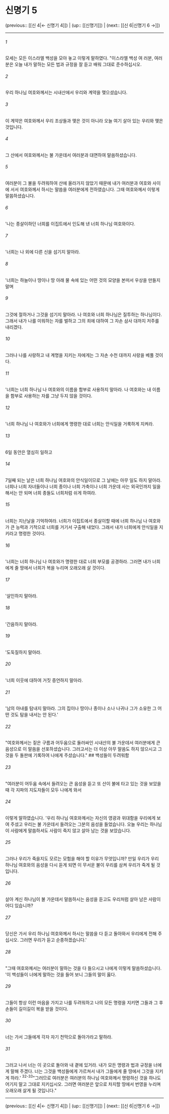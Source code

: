 # 신명기 5

(previous:: [[신 4|← 신명기 4]]) | (up:: [[신명기]]) | (next:: [[신 6|신명기 6 →]])

***




###### 1 

모세는 모든 이스라엘 백성을 모아 놓고 이렇게 말하였다. "이스라엘 백성 여 러분, 여러분은 오늘 내가 말하는 모든 법과 규정을 잘 듣고 배워 그대로 준수하십시오. 



###### 2 

우리 하나님 여호와께서는 시내산에서 우리와 계약을 맺으셨습니다. 



###### 3 

이 계약은 여호와께서 우리 조상들과 맺은 것이 아니라 오늘 여기 살아 있는 우리와 맺은 것입니다. 



###### 4 

그 산에서 여호와께서는 불 가운데서 여러분과 대면하여 말씀하셨습니다. 



###### 5 

여러분이 그 불을 두려워하여 산에 올라가지 않았기 때문에 내가 여러분과 여호와 사이에 서서 여호와께서 하시는 말씀을 여러분에게 전하였습니다. 그때 여호와께서 이렇게 말씀하셨습니다. 



###### 6 

'나는 종살이하던 너희를 이집트에서 인도해 낸 너희 하나님 여호와이다. 



###### 7 

'너희는 나 외에 다른 신을 섬기지 말아라. 



###### 8 

'너희는 하늘이나 땅이나 땅 아래 물 속에 있는 어떤 것의 모양을 본떠서 우상을 만들지 말며 



###### 9 

그것에 절하거나 그것을 섬기지 말아라. 나 여호와 너희 하나님은 질투하는 하나님이다. 그래서 내가 나를 미워하는 자를 벌하고 그의 죄에 대하여 그 자손 삼사 대까지 저주를 내리겠다. 



###### 10 

그러나 나를 사랑하고 내 계명을 지키는 자에게는 그 자손 수천 대까지 사랑을 베풀 것이다. 



###### 11 

'너희는 너희 하나님 나 여호와의 이름을 함부로 사용하지 말아라. 나 여호와는 내 이름을 함부로 사용하는 자를 그냥 두지 않을 것이다. 



###### 12 

'너희 하나님 나 여호와가 너희에게 명령한 대로 너희는 안식일을 거룩하게 지켜라. 



###### 13 

6일 동안은 열심히 일하고 



###### 14 

7일째 되는 날은 너희 하나님 여호와의 안식일이므로 그 날에는 아무 일도 하지 말아라. 너희나 너희 자녀들이나 너희 종이나 너희 가축이나 너희 가운데 사는 외국인까지 일을 해서는 안 되며 너희 종들도 너희처럼 쉬게 하여라. 



###### 15 

너희는 지난날을 기억하여라. 너희가 이집트에서 종살이할 때에 너희 하나님 나 여호와가 큰 능력과 기적으로 너희를 거기서 구출해 내었다. 그래서 내가 너희에게 안식일을 지키라고 명령한 것이다. 



###### 16 

'너희는 너희 하나님 나 여호와가 명령한 대로 너희 부모를 공경하라. 그러면 내가 너희에게 줄 땅에서 너희가 복을 누리며 오래오래 살 것이다. 



###### 17 

'살인하지 말아라. 



###### 18 

'간음하지 말아라. 



###### 19 

'도둑질하지 말아라. 



###### 20 

'너희 이웃에 대하여 거짓 증언하지 말아라. 



###### 21 

'남의 아내를 탐내지 말아라. 그의 집이나 땅이나 종이나 소나 나귀나 그가 소유한 그 어떤 것도 탐을 내서는 안 된다.' 



###### 22 

"여호와께서는 짙은 구름과 어두움으로 둘러싸인 시내산의 불 가운데서 여러분에게 큰 음성으로 이 말씀을 선포하셨습니다. 그러고서는 더 이상 아무 말씀도 하지 않으시고 그것을 두 돌판에 기록하여 나에게 주셨습니다." ## 백성들이 두려워함 



###### 23 

"여러분이 어두움 속에서 들려오는 큰 음성을 듣고 또 산이 불에 타고 있는 것을 보았을 때 각 지파의 지도자들이 모두 나에게 와서 



###### 24 

이렇게 말하였습니다. '우리 하나님 여호와께서는 자신의 영광과 위대함을 우리에게 보여 주셨고 우리는 불 가운데서 들려오는 그분의 음성을 들었습니다. 오늘 우리는 하나님이 사람에게 말씀하셔도 사람이 죽지 않고 살아 남는 것을 보았습니다. 



###### 25 

그러나 우리가 죽을지도 모르는 모험을 해야 할 이유가 무엇입니까? 만일 우리가 우리 하나님 여호와의 음성을 다시 듣게 되면 이 무서운 불이 우리를 삼켜 우리가 죽게 될 것입니다. 



###### 26 

살아 계신 하나님이 불 가운데서 말씀하시는 음성을 듣고도 우리처럼 살아 남은 사람이 어디 있습니까? 



###### 27 

당신은 가서 우리 하나님 여호와께서 하시는 말씀을 다 듣고 돌아와서 우리에게 전해 주십시오. 그러면 우리가 듣고 순종하겠습니다.' 



###### 28 

"그때 여호와께서는 여러분이 말하는 것을 다 들으시고 나에게 이렇게 말씀하셨습니다. '이 백성들이 너에게 말하는 것을 들어 보니 그들의 말이 옳다. 



###### 29 

그들이 항상 이런 마음을 가지고 나를 두려워하고 나의 모든 명령을 지키면 그들과 그 후손들이 길이길이 복을 받을 것이다. 



###### 30 

너는 가서 그들에게 각자 자기 천막으로 돌아가라고 말하라. 



###### 31 

그러고 나서 너는 이 곳으로 돌아와 내 곁에 있거라. 내가 모든 명령과 법과 규정을 너에게 말해 주겠다. 너는 그것을 백성들에게 가르쳐서 내가 그들에게 줄 땅에서 그것을 지키게 하라.' <sup class="versenum">32-33</sup>"그러므로 여러분은 여러분의 하나님 여호와께서 명령하신 것을 하나도 어기지 말고 그대로 지키십시오. 그러면 여러분은 앞으로 차지할 땅에서 번영을 누리며 오래오래 살게 될 것입니다."

***

(previous:: [[신 4|← 신명기 4]]) | (up:: [[신명기]]) | (next:: [[신 6|신명기 6 →]])
